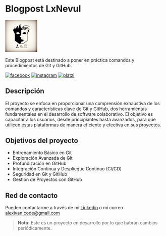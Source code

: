 # Blogpost LxNevul

![]()<img src="images/Logo.jpg" width="20%">

Este Blogpost está destinado a poner en práctica comandos y procedimientos de Git y GitHub.

[![facebook](https://img.shields.io/badge/Facebook-lxnevul-%233E73B5?style=plastic&logo=facebook&labelColor=%23505E6E)][netsocial_1]
[![instagram](https://img.shields.io/badge/Instagram-lxnevul-%23F57A16?style=plastic&logo=instagram&labelColor=%23505E6E)][netsocial_2]
[![platzi](https://img.shields.io/badge/Platzi-lxnevul-%2313D644?style=plastic&logo=platzi&labelColor=%23505E6E)][netsocial_3]

## Descripción

El proyecto se enfoca en proporcionar una comprensión exhaustiva de los comandos y características clave de Git y GitHub, dos herramientas fundamentales en el desarrollo de software colaborativo. El objetivo es capacitar a los usuarios, desde principiantes hasta avanzados, para que utilicen estas plataformas de manera eficiente y efectiva en sus proyectos.

## Objetivos del proyecto

- Entrenamiento Básico en Git
- Exploración Avanzada de Git
- Profundización en GitHub
- Integración Continua y Despliegue Continuo (CI/CD)
- Seguridad en Git y GitHub
- Gestión de Proyectos con GitHub

## Red de contacto

Pueden contactarme a través de mi [Linkedin] o mi correo alexivan.code@gmail.com

> **Nota:** Este es un proyecto en desarrollo por lo que habrán cambios periódicamente.

[netsocial_1]: https://www.facebook.com/lxnevul "Facebook"
[netsocial_2]: https://www.instagram.com/lxnevul "Instagram"
[netsocial_3]: https://platzi.com/p/lxnevul "Platzi"
[Linkedin]: https://www.linkedin.com/in/alexivan-code/ "Linkedin"
